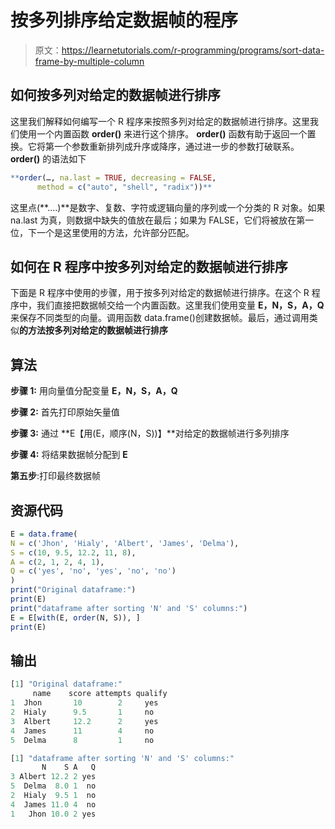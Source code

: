 # 按多列排序给定数据帧的程序

> 原文：<https://learnetutorials.com/r-programming/programs/sort-data-frame-by-multiple-column>

## 如何按多列对给定的数据帧进行排序

这里我们解释如何编写一个 R 程序来按照多列对给定的数据帧进行排序。这里我们使用一个内置函数 **order()** 来进行这个排序。 **order()** 函数有助于返回一个置换。它将第一个参数重新排列成升序或降序，通过进一步的参数打破联系。 **order()** 的语法如下

```r
**order(…, na.last = TRUE, decreasing = FALSE,
      method = c("auto", "shell", "radix"))** 

```

这里点(**....)**是数字、复数、字符或逻辑向量的序列或一个分类的 R 对象。如果 na.last 为真，则数据中缺失的值放在最后；如果为 FALSE，它们将被放在第一位，下一个是这里使用的方法，允许部分匹配。

## 如何在 R 程序中按多列对给定的数据帧进行排序

下面是 R 程序中使用的步骤，用于按多列对给定的数据帧进行排序。在这个 R 程序中，我们直接把数据帧交给一个内置函数。这里我们使用变量 **E，N，S，A，Q** 来保存不同类型的向量。调用函数 data.frame()创建数据帧。最后，通过调用类似**的方法按多列对给定的数据帧进行排序**

## 算法

**步骤 1:** 用向量值分配变量 **E，N，S，A，Q**

**步骤 2:** 首先打印原始矢量值

**步骤 3:** 通过 **E【用(E，顺序(N，S))】**对给定的数据帧进行多列排序

**步骤 4:** 将结果数据帧分配到 **E**

**第五步**:打印最终数据帧

## 资源代码

```r
E = data.frame(
N = c('Jhon', 'Hialy', 'Albert', 'James', 'Delma'),
S = c(10, 9.5, 12.2, 11, 8),
A = c(2, 1, 2, 4, 1),
Q = c('yes', 'no', 'yes', 'no', 'no')
)
print("Original dataframe:")
print(E)
print("dataframe after sorting 'N' and 'S' columns:")
E = E[with(E, order(N, S)), ]
print(E)

```

## 输出

```r
[1] "Original dataframe:"
     name    score attempts qualify
1  Jhon       10        2     yes
2  Hialy      9.5       1     no
3  Albert     12.2      2     yes
4  James      11        4     no
5  Delma      8         1     no

[1] "dataframe after sorting 'N' and 'S' columns:"
       N    S A   Q
3 Albert 12.2 2 yes
5  Delma  8.0 1  no
2  Hialy  9.5 1  no
4  James 11.0 4  no
1   Jhon 10.0 2 yes
```